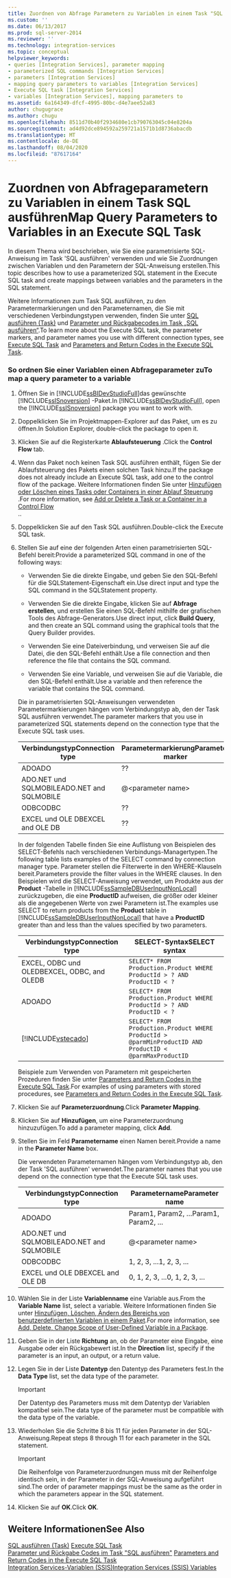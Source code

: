 ```yaml
---
title: Zuordnen von Abfrage Parametern zu Variablen in einem Task "SQL ausführen" | Microsoft-Dokumentation
ms.custom: ''
ms.date: 06/13/2017
ms.prod: sql-server-2014
ms.reviewer: ''
ms.technology: integration-services
ms.topic: conceptual
helpviewer_keywords:
- queries [Integration Services], parameter mapping
- parameterized SQL commands [Integration Services]
- parameters [Integration Services]
- mapping query parameters to variables [Integration Services]
- Execute SQL task [Integration Services]
- variables [Integration Services], mapping parameters to
ms.assetid: 6a164349-dfcf-4995-80bc-d4e7aee52a83
author: chugugrace
ms.author: chugu
ms.openlocfilehash: 8511d70b40f2934680e1cb790763045c04e8204a
ms.sourcegitcommit: ad4d92dce894592a259721a1571b1d8736abacdb
ms.translationtype: MT
ms.contentlocale: de-DE
ms.lasthandoff: 08/04/2020
ms.locfileid: "87617164"
---
```

# <a name="map-query-parameters-to-variables-in-an-execute-sql-task"></a><span data-ttu-id="e394d-102">Zuordnen von Abfrageparametern zu Variablen in einem Task SQL ausführen</span><span class="sxs-lookup"><span data-stu-id="e394d-102">Map Query Parameters to Variables in an Execute SQL Task</span></span>

  <span data-ttu-id="e394d-103">In diesem Thema wird beschrieben, wie Sie eine parametrisierte SQL-Anweisung im Task 'SQL ausführen' verwenden und wie Sie Zuordnungen zwischen Variablen und den Parametern der SQL-Anweisung erstellen.</span><span class="sxs-lookup"><span data-stu-id="e394d-103">This topic describes how to use a parameterized SQL statement in the Execute SQL task and create mappings between variables and the parameters in the SQL statement.</span></span>  
  
 <span data-ttu-id="e394d-104">Weitere Informationen zum Task SQL ausführen, zu den Parametermarkierungen und den Parameternamen, die Sie mit verschiedenen Verbindungstypen verwenden, finden Sie unter [SQL ausführen (Task)](control-flow/execute-sql-task.md) und [Parameter und Rückgabecodes im Task „SQL ausführen“](../../2014/integration-services/parameters-and-return-codes-in-the-execute-sql-task.md).</span><span class="sxs-lookup"><span data-stu-id="e394d-104">To learn more about the Execute SQL task, the parameter markers, and parameter names you use with different connection types, see [Execute SQL Task](control-flow/execute-sql-task.md) and [Parameters and Return Codes in the Execute SQL Task](../../2014/integration-services/parameters-and-return-codes-in-the-execute-sql-task.md).</span></span>  
  
### <a name="to-map-a-query-parameter-to-a-variable"></a><span data-ttu-id="e394d-105">So ordnen Sie einer Variablen einen Abfrageparameter zu</span><span class="sxs-lookup"><span data-stu-id="e394d-105">To map a query parameter to a variable</span></span>  
  
1.  <span data-ttu-id="e394d-106">Öffnen Sie in [!INCLUDE[ssBIDevStudioFull](../includes/ssbidevstudiofull-md.md)]das gewünschte [!INCLUDE[ssISnoversion](../includes/ssisnoversion-md.md)] -Paket.</span><span class="sxs-lookup"><span data-stu-id="e394d-106">In [!INCLUDE[ssBIDevStudioFull](../includes/ssbidevstudiofull-md.md)], open the [!INCLUDE[ssISnoversion](../includes/ssisnoversion-md.md)] package you want to work with.</span></span>  
  
2.  <span data-ttu-id="e394d-107">Doppelklicken Sie im Projektmappen-Explorer auf das Paket, um es zu öffnen.</span><span class="sxs-lookup"><span data-stu-id="e394d-107">In Solution Explorer, double-click the package to open it.</span></span>  
  
3.  <span data-ttu-id="e394d-108">Klicken Sie auf die Registerkarte **Ablaufsteuerung** .</span><span class="sxs-lookup"><span data-stu-id="e394d-108">Click the **Control Flow** tab.</span></span>  
  
4.  <span data-ttu-id="e394d-109">Wenn das Paket noch keinen Task SQL ausführen enthält, fügen Sie der Ablaufsteuerung des Pakets einen solchen Task hinzu.</span><span class="sxs-lookup"><span data-stu-id="e394d-109">If the package does not already include an Execute SQL task, add one to the control flow of the package.</span></span> <span data-ttu-id="e394d-110">Weitere Informationen finden Sie unter [Hinzufügen oder Löschen eines Tasks oder Containers in einer Ablauf Steuerung](control-flow/add-or-delete-a-task-or-a-container-in-a-control-flow.md) .</span><span class="sxs-lookup"><span data-stu-id="e394d-110">For more information, see [Add or Delete a Task or a Container in a Control Flow](control-flow/add-or-delete-a-task-or-a-container-in-a-control-flow.md)</span></span>  
  <span data-ttu-id="e394d-111">.</span><span class="sxs-lookup"><span data-stu-id="e394d-111">.</span></span>  
  
5.  <span data-ttu-id="e394d-112">Doppelklicken Sie auf den Task SQL ausführen.</span><span class="sxs-lookup"><span data-stu-id="e394d-112">Double-click the Execute SQL task.</span></span>  
  
6.  <span data-ttu-id="e394d-113">Stellen Sie auf eine der folgenden Arten einen parametrisierten SQL-Befehl bereit:</span><span class="sxs-lookup"><span data-stu-id="e394d-113">Provide a parameterized SQL command in one of the following ways:</span></span>  
  
    -   <span data-ttu-id="e394d-114">Verwenden Sie die direkte Eingabe, und geben Sie den SQL-Befehl für die SQLStatement-Eigenschaft ein.</span><span class="sxs-lookup"><span data-stu-id="e394d-114">Use direct input and type the SQL command in the SQLStatement property.</span></span>  
  
    -   <span data-ttu-id="e394d-115">Verwenden Sie die direkte Eingabe, klicken Sie auf **Abfrage erstellen**, und erstellen Sie einen SQL-Befehl mithilfe der grafischen Tools des Abfrage-Generators.</span><span class="sxs-lookup"><span data-stu-id="e394d-115">Use direct input, click **Build Query**, and then create an SQL command using the graphical tools that the Query Builder provides.</span></span>  
  
    -   <span data-ttu-id="e394d-116">Verwenden Sie eine Dateiverbindung, und verweisen Sie auf die Datei, die den SQL-Befehl enthält.</span><span class="sxs-lookup"><span data-stu-id="e394d-116">Use a file connection and then reference the file that contains the SQL command.</span></span>  
  
    -   <span data-ttu-id="e394d-117">Verwenden Sie eine Variable, und verweisen Sie auf die Variable, die den SQL-Befehl enthält.</span><span class="sxs-lookup"><span data-stu-id="e394d-117">Use a variable and then reference the variable that contains the SQL command.</span></span>  
  
     <span data-ttu-id="e394d-118">Die in parametrisierten SQL-Anweisungen verwendeten Parametermarkierungen hängen vom Verbindungstyp ab, den der Task SQL ausführen verwendet.</span><span class="sxs-lookup"><span data-stu-id="e394d-118">The parameter markers that you use in parameterized SQL statements depend on the connection type that the Execute SQL task uses.</span></span>  
  
    |<span data-ttu-id="e394d-119">Verbindungstyp</span><span class="sxs-lookup"><span data-stu-id="e394d-119">Connection type</span></span>|<span data-ttu-id="e394d-120">Parametermarkierung</span><span class="sxs-lookup"><span data-stu-id="e394d-120">Parameter marker</span></span>|  
    |---------------------|----------------------|  
    |<span data-ttu-id="e394d-121">ADO</span><span class="sxs-lookup"><span data-stu-id="e394d-121">ADO</span></span>|<span data-ttu-id="e394d-122">?</span><span class="sxs-lookup"><span data-stu-id="e394d-122">?</span></span>|  
    |<span data-ttu-id="e394d-123">ADO.NET und SQLMOBILE</span><span class="sxs-lookup"><span data-stu-id="e394d-123">ADO.NET and SQLMOBILE</span></span>|@\<parameter name>|  
    |<span data-ttu-id="e394d-124">ODBC</span><span class="sxs-lookup"><span data-stu-id="e394d-124">ODBC</span></span>|<span data-ttu-id="e394d-125">?</span><span class="sxs-lookup"><span data-stu-id="e394d-125">?</span></span>|  
    |<span data-ttu-id="e394d-126">EXCEL und OLE DB</span><span class="sxs-lookup"><span data-stu-id="e394d-126">EXCEL and OLE DB</span></span>|<span data-ttu-id="e394d-127">?</span><span class="sxs-lookup"><span data-stu-id="e394d-127">?</span></span>|  
  
     <span data-ttu-id="e394d-128">In der folgenden Tabelle finden Sie eine Auflistung von Beispielen des SELECT-Befehls nach verschiedenen Verbindungs-Managertypen.</span><span class="sxs-lookup"><span data-stu-id="e394d-128">The following table lists examples of the SELECT command by connection manager type.</span></span> <span data-ttu-id="e394d-129">Parameter stellen die Filterwerte in den WHERE-Klauseln bereit.</span><span class="sxs-lookup"><span data-stu-id="e394d-129">Parameters provide the filter values in the WHERE clauses.</span></span> <span data-ttu-id="e394d-130">In den Beispielen wird die SELECT-Anweisung verwendet, um Produkte aus der **Product** -Tabelle in [!INCLUDE[ssSampleDBUserInputNonLocal](../includes/sssampledbuserinputnonlocal-md.md)] zurückzugeben, die eine **ProductID** aufweisen, die größer oder kleiner als die angegebenen Werte von zwei Parametern ist.</span><span class="sxs-lookup"><span data-stu-id="e394d-130">The examples use SELECT to return products from the **Product** table in [!INCLUDE[ssSampleDBUserInputNonLocal](../includes/sssampledbuserinputnonlocal-md.md)] that have a **ProductID** greater than and less than the values specified by two parameters.</span></span>  
  
    |<span data-ttu-id="e394d-131">Verbindungstyp</span><span class="sxs-lookup"><span data-stu-id="e394d-131">Connection type</span></span>|<span data-ttu-id="e394d-132">SELECT-Syntax</span><span class="sxs-lookup"><span data-stu-id="e394d-132">SELECT syntax</span></span>|  
    |---------------------|-------------------|  
    |<span data-ttu-id="e394d-133">EXCEL, ODBC und OLEDB</span><span class="sxs-lookup"><span data-stu-id="e394d-133">EXCEL, ODBC, and OLEDB</span></span>|`SELECT* FROM Production.Product WHERE ProductId > ? AND ProductID < ?`|  
    |<span data-ttu-id="e394d-134">ADO</span><span class="sxs-lookup"><span data-stu-id="e394d-134">ADO</span></span>|`SELECT* FROM Production.Product WHERE ProductId > ? AND ProductID < ?`|  
    |[!INCLUDE[vstecado](../includes/vstecado-md.md)]|`SELECT* FROM Production.Product WHERE ProductId > @parmMinProductID AND ProductID < @parmMaxProductID`|  
  
     <span data-ttu-id="e394d-135">Beispiele zum Verwenden von Parametern mit gespeicherten Prozeduren finden Sie unter [Parameters and Return Codes in the Execute SQL Task](../../2014/integration-services/parameters-and-return-codes-in-the-execute-sql-task.md).</span><span class="sxs-lookup"><span data-stu-id="e394d-135">For examples of using parameters with stored procedures, see [Parameters and Return Codes in the Execute SQL Task](../../2014/integration-services/parameters-and-return-codes-in-the-execute-sql-task.md).</span></span>  
  
7.  <span data-ttu-id="e394d-136">Klicken Sie auf **Parameterzuordnung**.</span><span class="sxs-lookup"><span data-stu-id="e394d-136">Click **Parameter Mapping**.</span></span>  
  
8.  <span data-ttu-id="e394d-137">Klicken Sie auf **Hinzufügen**, um eine Parameterzuordnung hinzuzufügen.</span><span class="sxs-lookup"><span data-stu-id="e394d-137">To add a parameter mapping, click **Add**.</span></span>  
  
9. <span data-ttu-id="e394d-138">Stellen Sie im Feld **Parametername** einen Namen bereit.</span><span class="sxs-lookup"><span data-stu-id="e394d-138">Provide a name in the **Parameter Name** box.</span></span>  
  
     <span data-ttu-id="e394d-139">Die verwendeten Parameternamen hängen vom Verbindungstyp ab, den der Task 'SQL ausführen' verwendet.</span><span class="sxs-lookup"><span data-stu-id="e394d-139">The parameter names that you use depend on the connection type that the Execute SQL task uses.</span></span>  
  
    |<span data-ttu-id="e394d-140">Verbindungstyp</span><span class="sxs-lookup"><span data-stu-id="e394d-140">Connection type</span></span>|<span data-ttu-id="e394d-141">Parametername</span><span class="sxs-lookup"><span data-stu-id="e394d-141">Parameter name</span></span>|  
    |---------------------|--------------------|  
    |<span data-ttu-id="e394d-142">ADO</span><span class="sxs-lookup"><span data-stu-id="e394d-142">ADO</span></span>|<span data-ttu-id="e394d-143">Param1, Param2, …</span><span class="sxs-lookup"><span data-stu-id="e394d-143">Param1, Param2, ...</span></span>|  
    |<span data-ttu-id="e394d-144">ADO.NET und SQLMOBILE</span><span class="sxs-lookup"><span data-stu-id="e394d-144">ADO.NET and SQLMOBILE</span></span>|@\<parameter name>|  
    |<span data-ttu-id="e394d-145">ODBC</span><span class="sxs-lookup"><span data-stu-id="e394d-145">ODBC</span></span>|<span data-ttu-id="e394d-146">1, 2, 3, ...</span><span class="sxs-lookup"><span data-stu-id="e394d-146">1, 2, 3, ...</span></span>|  
    |<span data-ttu-id="e394d-147">EXCEL und OLE DB</span><span class="sxs-lookup"><span data-stu-id="e394d-147">EXCEL and OLE DB</span></span>|<span data-ttu-id="e394d-148">0, 1, 2, 3, ...</span><span class="sxs-lookup"><span data-stu-id="e394d-148">0, 1, 2, 3, ...</span></span>|  
  
10. <span data-ttu-id="e394d-149">Wählen Sie in der Liste **Variablenname** eine Variable aus.</span><span class="sxs-lookup"><span data-stu-id="e394d-149">From the **Variable Name** list, select a variable.</span></span> <span data-ttu-id="e394d-150">Weitere Informationen finden Sie unter [Hinzufügen, Löschen, Ändern des Bereichs von benutzerdefinierten Variablen in einem Paket](../../2014/integration-services/add-delete-change-scope-of-user-defined-variable-in-a-package.md).</span><span class="sxs-lookup"><span data-stu-id="e394d-150">For more information, see [Add, Delete, Change Scope of User-Defined Variable in a Package](../../2014/integration-services/add-delete-change-scope-of-user-defined-variable-in-a-package.md).</span></span>  
  
11. <span data-ttu-id="e394d-151">Geben Sie in der Liste **Richtung** an, ob der Parameter eine Eingabe, eine Ausgabe oder ein Rückgabewert ist.</span><span class="sxs-lookup"><span data-stu-id="e394d-151">In the **Direction** list, specify if the parameter is an input, an output, or a return value.</span></span>  
  
12. <span data-ttu-id="e394d-152">Legen Sie in der Liste **Datentyp** den Datentyp des Parameters fest.</span><span class="sxs-lookup"><span data-stu-id="e394d-152">In the **Data Type** list, set the data type of the parameter.</span></span>  
  
    > [!IMPORTANT]  
    >  <span data-ttu-id="e394d-153">Der Datentyp des Parameters muss mit dem Datentyp der Variablen kompatibel sein.</span><span class="sxs-lookup"><span data-stu-id="e394d-153">The data type of the parameter must be compatible with the data type of the variable.</span></span>  
  
13. <span data-ttu-id="e394d-154">Wiederholen Sie die Schritte 8 bis 11 für jeden Parameter in der SQL-Anweisung.</span><span class="sxs-lookup"><span data-stu-id="e394d-154">Repeat steps 8 through 11 for each parameter in the SQL statement.</span></span>  
  
    > [!IMPORTANT]  
    >  <span data-ttu-id="e394d-155">Die Reihenfolge von Parameterzuordnungen muss mit der Reihenfolge identisch sein, in der Parameter in der SQL-Anweisung aufgeführt sind.</span><span class="sxs-lookup"><span data-stu-id="e394d-155">The order of parameter mappings must be the same as the order in which the parameters appear in the SQL statement.</span></span>  
  
14. <span data-ttu-id="e394d-156">Klicken Sie auf **OK**.</span><span class="sxs-lookup"><span data-stu-id="e394d-156">Click **OK**.</span></span>  
  
## <a name="see-also"></a><span data-ttu-id="e394d-157">Weitere Informationen</span><span class="sxs-lookup"><span data-stu-id="e394d-157">See Also</span></span>  
 <span data-ttu-id="e394d-158">[SQL ausführen (Task)](control-flow/execute-sql-task.md) </span><span class="sxs-lookup"><span data-stu-id="e394d-158">[Execute SQL Task](control-flow/execute-sql-task.md) </span></span>  
 <span data-ttu-id="e394d-159">[Parameter und Rückgabe Codes im Task "SQL ausführen"](../../2014/integration-services/parameters-and-return-codes-in-the-execute-sql-task.md) </span><span class="sxs-lookup"><span data-stu-id="e394d-159">[Parameters and Return Codes in the Execute SQL Task](../../2014/integration-services/parameters-and-return-codes-in-the-execute-sql-task.md) </span></span>  
 [<span data-ttu-id="e394d-160">Integration Services-Variablen &#40;SSIS&#41;</span><span class="sxs-lookup"><span data-stu-id="e394d-160">Integration Services &#40;SSIS&#41; Variables</span></span>](integration-services-ssis-variables.md)  
  
  
